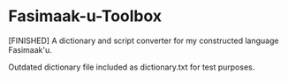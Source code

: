 # Fasimaak-u-Toolbox
[FINISHED] A dictionary and script converter for my constructed language Fasimaak'u.

Outdated dictionary file included as dictionary.txt for test purposes.
